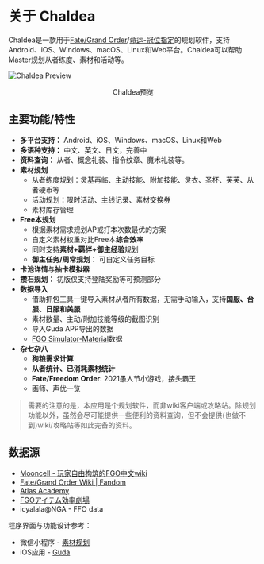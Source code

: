 # 关于 Chaldea

Chaldea是一款用于[Fate/Grand Order](https://www.fate-go.jp)/[命运-冠位指定](https://game.bilibili.com/fgo/)的规划软件，支持Android、iOS、Windows、macOS、Linux和Web平台。Chaldea可以帮助Master规划从者练度、素材和活动等。

![Chaldea Preview](/images/zh/home_svt_preview.webp)
<figcaption style="text-align:center">Chaldea预览</figcaption>

## 主要功能/特性

- **多平台支持：** Android、iOS、Windows、macOS、Linux和Web
- **多语种支持：** 中文、英文、日文，完善中
- **资料查询：** 从者、概念礼装、指令纹章、魔术礼装等。
- **素材规划**
  * 从者练度规划：灵基再临、主动技能、附加技能、灵衣、圣杯、芙芙、从者硬币等
  * 活动规划：限时活动、主线记录、素材交换券
  * 素材库存管理
- **Free本规划**
  * 根据素材需求规划AP或打本次数最优的方案
  * 自定义素材权重对比Free本**综合效率**
  * 同时支持**素材+羁绊+御主经验**规划
  * **御主任务/周常规划：** 可自定义任务目标
- **卡池详情**与**抽卡模拟器**
- **攒石规划：** 初版仅支持登陆奖励等可预测部分
- **数据导入**
  * 借助抓包工具一键导入素材从者所有数据，无需手动输入，支持**国服、台服、日服和美服**
  * 素材数量、主动/附加技能等级的截图识别
  * 导入Guda APP导出的数据
  * [FGO Simulator-Material](http://fgosimulator.webcrow.jp/Material)数据
- **杂七杂八**
  * **狗粮需求计算**
  * **从者统计、已消耗素材统计**
  * **Fate/Freedom Order**: 2021愚人节小游戏，接头霸王
  * 画师、声优一览

> 需要的注意的是，本应用是个规划软件，而非wiki客户端或攻略站。除规划功能以外，虽然会尽可能提供一些便利的资料查询，但不会提供(也做不到)wiki/攻略站等如此完备的资料。


## 数据源

- [Mooncell - 玩家自由构筑的FGO中文wiki](https://fgo.wiki)
- [Fate/Grand Order Wiki | Fandom](https://fategrandorder.fandom.com/wiki/Fate/Grand_Order_Wikia)
- [Atlas Academy](https://atlasacademy.io/)
- [FGOアイテム効率劇場](https://sites.google.com/view/fgo-domus-aurea)
- icyalala@NGA - FFO data

程序界面与功能设计参考：
- 微信小程序 - [素材规划](https://github.com/lacus87/fgo)
- iOS应用 - [Guda](https://apps.apple.com/sg/app/guda/id1229055088)
